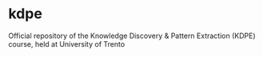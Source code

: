 # kdpe
Official repository of the Knowledge Discovery &amp; Pattern Extraction (KDPE) course, held at University of Trento

